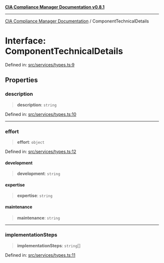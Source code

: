 [**CIA Compliance Manager Documentation v0.8.1**](../README.md)

***

[CIA Compliance Manager Documentation](../globals.md) / ComponentTechnicalDetails

# Interface: ComponentTechnicalDetails

Defined in: [src/services/types.ts:9](https://github.com/Hack23/cia-compliance-manager/blob/aea527f1006de96602c10bb201453301cffe7b07/src/services/types.ts#L9)

## Properties

### description

> **description**: `string`

Defined in: [src/services/types.ts:10](https://github.com/Hack23/cia-compliance-manager/blob/aea527f1006de96602c10bb201453301cffe7b07/src/services/types.ts#L10)

***

### effort

> **effort**: `object`

Defined in: [src/services/types.ts:12](https://github.com/Hack23/cia-compliance-manager/blob/aea527f1006de96602c10bb201453301cffe7b07/src/services/types.ts#L12)

#### development

> **development**: `string`

#### expertise

> **expertise**: `string`

#### maintenance

> **maintenance**: `string`

***

### implementationSteps

> **implementationSteps**: `string`[]

Defined in: [src/services/types.ts:11](https://github.com/Hack23/cia-compliance-manager/blob/aea527f1006de96602c10bb201453301cffe7b07/src/services/types.ts#L11)
